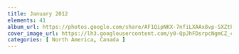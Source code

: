 ```yaml
---
title: January 2012
elements: 41
album_url: https://photos.google.com/share/AF1QipNKX-7nfiLXAAx8vp-SXZtPbE--Rbosm-V5TKJbR472o72PbfskCgkJaZyZujVwQg?key=eVV2Sm8xZ25xWnYyNzRhZU9NU2hfQWFCdTZrYTJB
cover_image_url: https://lh3.googleusercontent.com/y0-QpJhFDsrpcNgmCZ_cRnJOFdexm6GiKUbZFbdVEmgA6hmw-vtZEMGQ9I6-yN1k3q0q8n9u0eE2NYCXB-8Mi0agy_bbXIEG-83lH2WTZ4kAgbQpo72oDpt0EQdAt_83ZXp0IJGxgM6JiWf2I_LVZVJ5c3Go6bdqareAg6WYwQQVGORhZeFGyPlOaWClFkLE7HT5sJmLCerJAJ8mfijZ9jXXyWaH4WYE6dFzjRREagKQ4-0mb9HyZ2WTdiWqVzVcPckSTzeZBmaTDVoHywya_TGWiQjCbItpwCDFzFFzUx4DXhMSf8M5e-X4hAj5tpRKVPFCHI_-UmbNPqCY-KTmVLzD60011M_bsgCgzHkubIYfBynt2dLdtuo753WB-4nKkG_6ERERtIm85xUdIFusfqjrAyFPFOuWLZPe91OPfGOQH0q0_h__nc8WW2cXaUF9UQM5FpOnFjv1b2Xyfw-rXe-yiU7Pfm8ouZfVhnKY4gvk-BDTB-SK3AARmmadyf7mFJT3U8Hi8z_tOkTttO_sEIu2O50tAjig8ttydNwLab4ty5sKybIq34lLmHz9Ej9pcSTk5qSqyl0UcHil5yklu4y87K2RIrOfZ8hjWLdHm6Dv2UpQxwh8xbAr7cAV7OQ9jYnX4sSCcfRR_Dl6kH-IICka=s195-p-k-no
categories: [ North America, Canada ]
---
```

